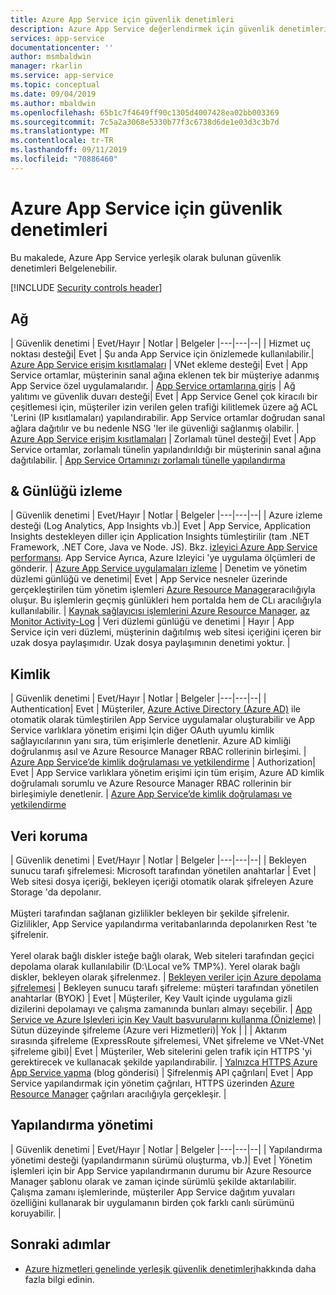 ```yaml
---
title: Azure App Service için güvenlik denetimleri
description: Azure App Service değerlendirmek için güvenlik denetimlerinin denetim listesi
services: app-service
documentationcenter: ''
author: msmbaldwin
manager: rkarlin
ms.service: app-service
ms.topic: conceptual
ms.date: 09/04/2019
ms.author: mbaldwin
ms.openlocfilehash: 65b1c7f4649ff90c1305d4007428ea02bb003369
ms.sourcegitcommit: 7c5a2a3068e5330b77f3c6738d6de1e03d3c3b7d
ms.translationtype: MT
ms.contentlocale: tr-TR
ms.lasthandoff: 09/11/2019
ms.locfileid: "70886460"
---
```

# <a name="security-controls-for-azure-app-service"></a>Azure App Service için güvenlik denetimleri

Bu makalede, Azure App Service yerleşik olarak bulunan güvenlik denetimleri Belgelenebilir.

[!INCLUDE [Security controls header](../../includes/security-controls-header.md)]

## <a name="network"></a>Ağ

| Güvenlik denetimi | Evet/Hayır | Notlar | Belgeler
|---|---|--|
| Hizmet uç noktası desteği| Evet | Şu anda App Service için önizlemede kullanılabilir.| [Azure App Service erişim kısıtlamaları](app-service-ip-restrictions.md)
| VNet ekleme desteği| Evet | App Service ortamlar, müşterinin sanal ağına eklenen tek bir müşteriye adanmış App Service özel uygulamalarıdır. | [App Service ortamlarına giriş](environment/intro.md)
| Ağ yalıtımı ve güvenlik duvarı desteği| Evet | App Service Genel çok kiracılı bir çeşitlemesi için, müşteriler izin verilen gelen trafiği kilitlemek üzere ağ ACL 'Lerini (IP kısıtlamaları) yapılandırabilir.  App Service ortamlar doğrudan sanal ağlara dağıtılır ve bu nedenle NSG 'ler ile güvenliği sağlanmış olabilir. | [Azure App Service erişim kısıtlamaları](app-service-ip-restrictions.md)
| Zorlamalı tünel desteği| Evet | App Service ortamlar, zorlamalı tünelin yapılandırıldığı bir müşterinin sanal ağına dağıtılabilir. | [App Service Ortamınızı zorlamalı tünelle yapılandırma](environment/forced-tunnel-support.md)

## <a name="monitoring--logging"></a>& Günlüğü izleme

| Güvenlik denetimi | Evet/Hayır | Notlar | Belgeler
|---|---|--|
| Azure izleme desteği (Log Analytics, App Insights vb.)| Evet | App Service, Application Insights destekleyen diller için Application Insights tümleştirilir (tam .NET Framework, .NET Core, Java ve Node. JS).  Bkz. [izleyici Azure App Service performansı](../azure-monitor/app/azure-web-apps.md). App Service Ayrıca, Azure Izleyici 'ye uygulama ölçümleri de gönderir. | [Azure App Service uygulamaları izleme](web-sites-monitor.md)
| Denetim ve yönetim düzlemi günlüğü ve denetimi| Evet | App Service nesneler üzerinde gerçekleştirilen tüm yönetim işlemleri [Azure Resource Manager](../azure-resource-manager/index.yml)aracılığıyla oluşur. Bu işlemlerin geçmiş günlükleri hem portalda hem de CLı aracılığıyla kullanılabilir. | [Kaynak sağlayıcısı işlemlerini Azure Resource Manager](../role-based-access-control/resource-provider-operations.md#microsoftweb), [az Monitor Activity-Log](/cli/azure/monitor/activity-log)
| Veri düzlemi günlüğü ve denetimi | Hayır | App Service için veri düzlemi, müşterinin dağıtılmış web sitesi içeriğini içeren bir uzak dosya paylaşımıdır.  Uzak dosya paylaşımının denetimi yoktur. |

## <a name="identity"></a>Kimlik

| Güvenlik denetimi | Evet/Hayır | Notlar |  Belgeler
|---|---|--|
| Authentication| Evet | Müşteriler, [Azure Active Directory (Azure AD)](../active-directory/index.yml) ile otomatik olarak tümleştirilen App Service uygulamalar oluşturabilir ve App Service varlıklara yönetim erişimi Için diğer OAuth uyumlu kimlik sağlayıcılarının yanı sıra, tüm erişimlerle denetlenir. Azure AD kimliği doğrulanmış asıl ve Azure Resource Manager RBAC rollerinin birleşimi. | [Azure App Service’de kimlik doğrulaması ve yetkilendirme](overview-authentication-authorization.md)
| Authorization| Evet | App Service varlıklara yönetim erişimi için tüm erişim, Azure AD kimlik doğrulamalı sorumlu ve Azure Resource Manager RBAC rollerinin bir birleşimiyle denetlenir.  | [Azure App Service’de kimlik doğrulaması ve yetkilendirme](overview-authentication-authorization.md)

## <a name="data-protection"></a>Veri koruma

| Güvenlik denetimi | Evet/Hayır | Notlar | Belgeler
|---|---|--|
| Bekleyen sunucu tarafı şifrelemesi: Microsoft tarafından yönetilen anahtarlar | Evet | Web sitesi dosya içeriği, bekleyen içeriği otomatik olarak şifreleyen Azure Storage 'da depolanır. <br><br>Müşteri tarafından sağlanan gizlilikler bekleyen bir şekilde şifrelenir. Gizlilikler, App Service yapılandırma veritabanlarında depolanırken Rest 'te şifrelenir.<br><br>Yerel olarak bağlı diskler isteğe bağlı olarak, Web siteleri tarafından geçici depolama olarak kullanılabilir (D:\Local ve% TMP%). Yerel olarak bağlı diskler, bekleyen olarak şifrelenmez. | [Bekleyen veriler için Azure depolama şifrelemesi](../storage/common/storage-service-encryption.md)
| Bekleyen sunucu tarafı şifreleme: müşteri tarafından yönetilen anahtarlar (BYOK) | Evet | Müşteriler, Key Vault içinde uygulama gizli dizilerini depolamayı ve çalışma zamanında bunları almayı seçebilir. | [App Service ve Azure Işlevleri için Key Vault başvurularını kullanma (Önizleme)](app-service-key-vault-references.md)
| Sütun düzeyinde şifreleme (Azure veri Hizmetleri)| Yok | |
| Aktarım sırasında şifreleme (ExpressRoute şifrelemesi, VNet şifreleme ve VNet-VNet şifreleme gibi)| Evet | Müşteriler, Web sitelerini gelen trafik için HTTPS 'yi gerektirecek ve kullanacak şekilde yapılandırabilir.  | [Yalnızca HTTPS Azure App Service yapma](https://blogs.msdn.microsoft.com/benjaminperkins/2017/11/30/how-to-make-an-azure-app-service-https-only/) (blog gönderisi)
| Şifrelenmiş API çağrıları| Evet | App Service yapılandırmak için yönetim çağrıları, HTTPS üzerinden [Azure Resource Manager](../azure-resource-manager/index.yml) çağrıları aracılığıyla gerçekleşir. |

## <a name="configuration-management"></a>Yapılandırma yönetimi

| Güvenlik denetimi | Evet/Hayır | Notlar | Belgeler
|---|---|--|
| Yapılandırma yönetimi desteği (yapılandırmanın sürümü oluşturma, vb.)| Evet | Yönetim işlemleri için bir App Service yapılandırmanın durumu bir Azure Resource Manager şablonu olarak ve zaman içinde sürümlü şekilde aktarılabilir. Çalışma zamanı işlemlerinde, müşteriler App Service dağıtım yuvaları özelliğini kullanarak bir uygulamanın birden çok farklı canlı sürümünü koruyabilir. | 

## <a name="next-steps"></a>Sonraki adımlar

- [Azure hizmetleri genelinde yerleşik güvenlik denetimleri](../security/fundamentals/security-controls.md)hakkında daha fazla bilgi edinin.